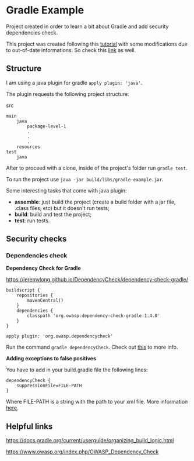 # Gradle Example

Project created in order to learn a bit about Gradle and add security dependencies check.

This project was created following this [tutorial](http://www.petrikainulainen.net/getting-started-with-gradle/) with some modifications due to out-of-date informations. So check this [link](https://docs.gradle.org/current/userguide/java_plugin.html#sec:java_plugin_and_dependency_management) as well.

## Structure

I am using a java plugin for gradle `apply plugin: 'java'`.

The plugin requests the following project structure:

src

    main
        java
            package-level-1
            .
            .
            .
        resources
    test
        java

After to proceed with a clone, inside of the project's folder run `gradle test`.

To run the project use `java -jar build/libs/gradle-example.jar`.

Some interesting tasks that come with java plugin:

- **assemble**: just build the project (create a build folder with a jar file, .class files, etc) but it doesn't run tests;
- **build**: build and test the project;
- **test**: run tests.

## Security checks

### Dependencies check

**Dependency Check for Gradle**

https://jeremylong.github.io/DependencyCheck/dependency-check-gradle/

```
buildscript {
    repositories {
        mavenCentral()
    }
    dependencies {
        classpath 'org.owasp:dependency-check-gradle:1.4.0'
    }
}
 
apply plugin: 'org.owasp.dependencycheck'
```

Run the command `gradle dependencyCheck`. Check out [this](https://jeremylong.github.io/DependencyCheck/dependency-check-gradle/index.html) to more info.

**Adding exceptions to false positives**

You have to add in your build.gradle file the following lines:

```
dependencyCheck {
    suppressionFile=FILE-PATH
}
```

Where FILE-PATH is a string with the path to your xml file. More information [here](https://jeremylong.github.io/DependencyCheck/general/suppression.html).

## Helpful links

https://docs.gradle.org/current/userguide/organizing_build_logic.html

https://www.owasp.org/index.php/OWASP_Dependency_Check